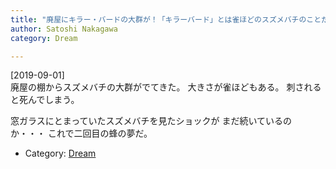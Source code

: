 ```yaml
---
title: "廃屋にキラー・バードの大群が！「キラーバード」とは雀ほどのスズメバチのことだ"
author: Satoshi Nakagawa
category: Dream

---
```


[2019-09-01]  
 廃屋の棚からスズメバチの大群がでてきた。
大きさが雀ほどもある。
刺されると死んでしまう。

 窓ガラスにとまっていたスズメバチを見たショックが
まだ続いているのか・・・
これで二回目の蜂の夢だ。

- Category: [Dream](categories.html#Dream)


